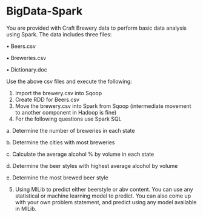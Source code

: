 # BigData-Spark

You are provided with Craft Brewery data to perform basic data analysis using Spark. The data includes three files:

•	Beers.csv 

•	Breweries.csv

•	Dictionary.doc

Use the above csv files and execute the following: 

1.	Import the brewery.csv into Sqoop
2.	Create RDD for Beers.csv
3.	Move the brewery.csv into Spark from Sqoop (intermediate movement to another component in Hadoop is fine)
4.	For the following questions use Spark SQL

a.	Determine the number of breweries in each state

b.	Determine the cities with most breweries

c.	Calculate the average alcohol % by volume in each state

d.	Determine the beer styles with highest average alcohol by volume

e.	Determine the most brewed beer style

5.  Using MlLib to predict either beerstyle or abv content. You can use any statistical or machine learning model to predict. You can also come up with your own problem statement, and predict using any model available in MlLib.
